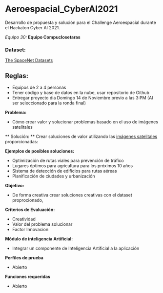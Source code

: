 # Aeroespacial_CyberAI2021
Desarrollo de propuesta y solución para el Challenge Aeroespacial durante el Hackaton Cyber AI 2021. 

_Equipo 30:_
**Equipo Compuclosetaras** 

### Dataset:

[The SpaceNet Datasets](https://spacenet.ai/datasets/)

## Reglas:

* Equipos de 2 a 4 personas
* Tener código y base de datos en la nube, usar repositorio de Github
* Entregar proyecto dia Domingo 14 de Noviembre previo a las 3:PM (Al ser seleccionado para la ronda final)

**Problema:**

* Cómo crear valor y solucionar problemas basado en el uso de imágenes satelitales

** Solución: **
Crear soluciones de valor utilizando las [imágenes satelitales](https://spacenet.ai/datasets/) proporcionadas:

**Ejemplos de posibles soluciones:**

* Optimización de rutas viales para prevención de tráfico
* Lugares óptimos para agricultura para los próximos 10 años
* Sistema de detección de edificios para rutas aéreas
* Planificación de ciudades y urbanización

**Objetivo:**
* De forma creativa crear soluciones creativas con el dataset proprocionado,


**Criterios de Evaluación:**
* Creatividad
* Valor del problema  solucionar
* Factor Innovacion


**Módulo de inteligencia Artificial:**
* Integrar un componente de Inteligencia Artificial a la aplicación


**Perfiles de prueba**
* Abierto

**Funciones requeridas**
* Abierto
